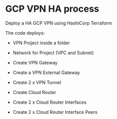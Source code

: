 # GCP VPN HA process

Deploy a HA GCP VPN using HashiCorp Terraform

The code deploys:

* VPN Project inside a folder

* Network for Project (VPC and Subnet)

* Create VPN Gateway

* Create a VPN External Gateway

* Create 2 x VPN Tunnel

* Create Cloud Router

* Create 2 x Cloud Router Interfaces

* Create 2 x Cloud Router Interface Peers
